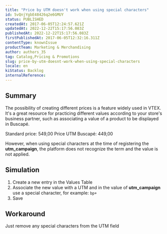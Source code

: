```yaml
---
title: "Price by UTM doesn't work when using special characters"
id: 5vQnjYgbE48426q2e6GMUY
status: PUBLISHED
createdAt: 2017-06-05T12:24:57.621Z
updatedAt: 2022-12-22T15:17:56.083Z
publishedAt: 2022-12-22T15:17:56.083Z
firstPublishedAt: 2017-06-05T12:32:16.311Z
contentType: knownIssue
productTeam: Marketing & Merchandising
author: authors_35
tag: Catalog,Pricing & Promotions
slug: price-by-utm-doesnt-work-when-using-special-characters
locale: en
kiStatus: Backlog
internalReference: 
---
```


## Summary

The possibility of creating different prices is a feature widely used in VTEX. It's a great resource for practicing different values according to your store's business partner, such as associating a value of a product to be displayed in Buscapé.

Standard price: 549,00
Price UTM Buscapé: 449,00

However, when using special characters at the time of registering the **utm\_campaign**, the platform does not recognize the term and the value is not applied.

## Simulation

1. Create a new entry in the Values Table
2. Associate the new value with a UTM and in the value of **utm\_campaign** use a special character, for example: `bp+`
3. Save

## Workaround

Just remove any special characters from the UTM field

